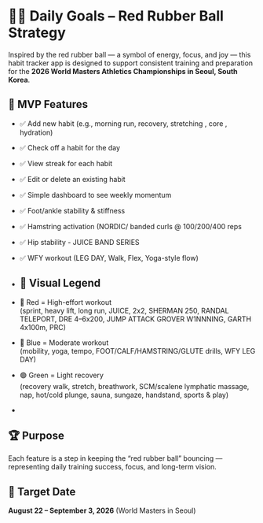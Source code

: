 # 🏃‍♂️ Daily Goals – Red Rubber Ball Strategy

Inspired by the red rubber ball — a symbol of energy, focus, and joy — this habit tracker app is designed to support consistent training and preparation for the **2026 World Masters Athletics Championships in Seoul, South Korea**.

## 🎯 MVP Features
- ✅ Add new habit (e.g., morning run, recovery, stretching , core , hydration)
- ✅ Check off a habit for the day
- ✅ View streak for each habit
- ✅ Edit or delete an existing habit
- ✅ Simple dashboard to see weekly momentum
- ✅ Foot/ankle stability & stiffness
- ✅ Hamstring activation (NORDIC/ banded curls @ 100/200/400 reps
- ✅ Hip stability - JUICE BAND SERIES
- ✅ WFY workout (LEG DAY, Walk, Flex, Yoga-style flow)
- ## 📘 Visual Legend

- 🔴 Red = High-effort workout  
  (sprint, heavy lift, long run, JUICE, 2x2, SHERMAN 250, RANDAL TELEPORT, DRE 4–6x200, JUMP ATTACK GROVER W1NNNING, GARTH 4x100m, PRC)

- 🔵 Blue = Moderate workout  
  (mobility, yoga, tempo, FOOT/CALF/HAMSTRING/GLUTE drills, WFY LEG DAY)

- 🟢 Green = Light recovery  
  (recovery walk, stretch, breathwork, SCM/scalene lymphatic massage, nap, hot/cold plunge, sauna, sungaze, handstand, sports & play)
- 
## 🏆 Purpose
Each feature is a step in keeping the “red rubber ball” bouncing — representing daily training success, focus, and long-term vision.

## 📅 Target Date
**August 22 – September 3, 2026** (World Masters in Seoul)